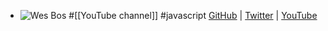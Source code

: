 - ![Wes Bos](https://pbs.twimg.com/profile_banners/815246/1517409113/1500x500)
  #[[YouTube channel]] #javascript
  [GitHub](https://github.com/wesbos) | [Twitter](https://twitter.com/wesbos) | [YouTube](https://www.youtube.com/@WesBos)